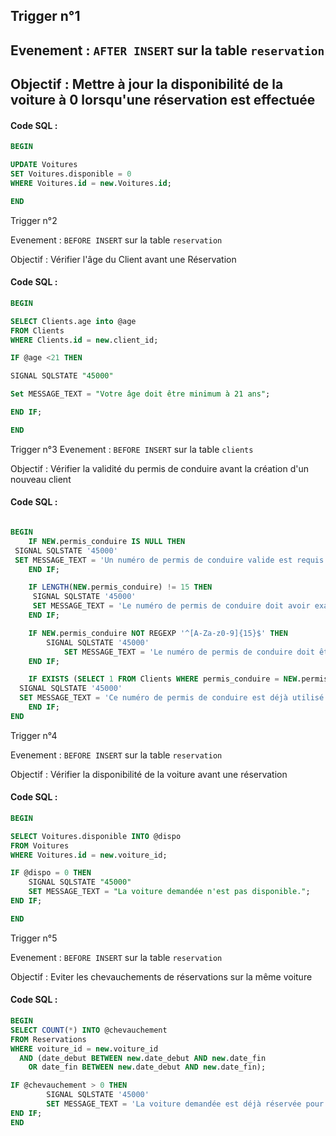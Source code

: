Trigger n°1
---
Evenement : `AFTER INSERT` sur la table `reservation`
---
Objectif : Mettre à jour la disponibilité de la voiture à 0 lorsqu'une réservation est effectuée
---
#### Code SQL :

```sql
BEGIN

UPDATE Voitures
SET Voitures.disponible = 0
WHERE Voitures.id = new.Voitures.id;

END
```

Trigger n°2

Evenement : `BEFORE INSERT` sur la table `reservation`

Objectif : Vérifier l'âge du Client avant une Réservation

#### Code SQL :

```sql
BEGIN

SELECT Clients.age into @age
FROM Clients
WHERE Clients.id = new.client_id;

IF @age <21 THEN

SIGNAL SQLSTATE "45000"

Set MESSAGE_TEXT = "Votre âge doit être minimum à 21 ans";

END IF;

END

```

Trigger n°3
Evenement : `BEFORE INSERT` sur la table `clients`

Objectif : Vérifier la validité du permis de conduire avant la création d'un nouveau client

#### Code SQL :

```sql

BEGIN
    IF NEW.permis_conduire IS NULL THEN
 SIGNAL SQLSTATE '45000'
 SET MESSAGE_TEXT = 'Un numéro de permis de conduire valide est requis pour l''inscription.';
    END IF;

    IF LENGTH(NEW.permis_conduire) != 15 THEN
     SIGNAL SQLSTATE '45000'
     SET MESSAGE_TEXT = 'Le numéro de permis de conduire doit avoir exactement 15 caractères.';
    END IF;

    IF NEW.permis_conduire NOT REGEXP '^[A-Za-z0-9]{15}$' THEN
        SIGNAL SQLSTATE '45000'
            SET MESSAGE_TEXT = 'Le numéro de permis de conduire doit être alphanumérique et avoir 15 caractères.';
    END IF;

    IF EXISTS (SELECT 1 FROM Clients WHERE permis_conduire = NEW.permis_conduire) THEN
  SIGNAL SQLSTATE '45000'
  SET MESSAGE_TEXT = 'Ce numéro de permis de conduire est déjà utilisé par un autre client.';
    END IF;
END
```
Trigger n°4

Evenement : `BEFORE INSERT` sur la table `reservation`

Objectif : Vérifier la disponibilité de la voiture avant une réservation

#### Code SQL :

```sql
BEGIN

SELECT Voitures.disponible INTO @dispo
FROM Voitures
WHERE Voitures.id = new.voiture_id;

IF @dispo = 0 THEN
    SIGNAL SQLSTATE "45000"
    SET MESSAGE_TEXT = "La voiture demandée n'est pas disponible.";
END IF;

END
```



Trigger n°5

Evenement : `BEFORE INSERT` sur la table `reservation`

Objectif : Eviter les chevauchements de réservations sur la même voiture

#### Code SQL :

```sql
BEGIN
SELECT COUNT(*) INTO @chevauchement
FROM Reservations
WHERE voiture_id = new.voiture_id
  AND (date_debut BETWEEN new.date_debut AND new.date_fin
    OR date_fin BETWEEN new.date_debut AND new.date_fin);

IF @chevauchement > 0 THEN
        SIGNAL SQLSTATE '45000'
        SET MESSAGE_TEXT = 'La voiture demandée est déjà réservée pour cette période.';
END IF;
END
```